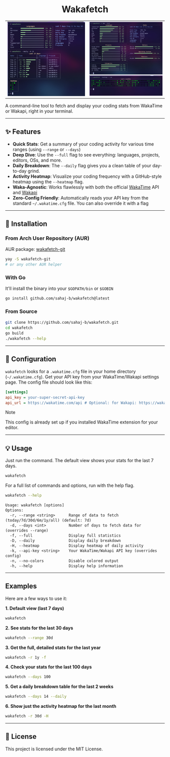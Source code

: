 <div align="center">
  <h1>Wakafetch</h1>
  <table>
    <tr>
      <td><img src="assets/base.jpg" alt="Screenshot 1" width="850">
        </td>
      <td>
        <img src="assets/full.jpg" alt="Screenshot 3" width="400">
        <img src="assets/heatmap.jpg" alt="Screenshot 2" width="400">
    </td>
    </tr>
  </table>
</div>

A command-line tool to fetch and display your coding stats from WakaTime or Wakapi, right in your terminal.

-----

## ✨ Features
- **Quick Stats**: Get a summary of your coding activity for various time ranges (using `--range` or `--days`)
- **Deep Dive**: Use the `--full` flag to see everything: languages, projects, editors, OSs, and more.
- **Daily Breakdown**: The `--daily` flag gives you a clean table of your day-to-day grind.
- **Activity Heatmap**: Visualize your coding frequency with a GitHub-style heatmap using the `--heatmap` flag.
- **Waka-Agnostic**: Works flawlessly with both the official [WakaTime](https://wakatime.com) API and [Wakapi](https://github.com/muety/wakapi)
- **Zero-Config Friendly**: Automatically reads your API key from the standard `~/.wakatime.cfg` file. You can also override it with a flag

-----

## 🚀 Installation

### From Arch User Repository (AUR)

AUR package: [wakafetch-git](https://aur.archlinux.org/packages/wakafetch-git)
```bash
yay -S wakafetch-git
# or any other AUR helper
```

### With Go

It'll install the binary into your `$GOPATH/bin` or `$GOBIN`
```bash
go install github.com/sahaj-b/wakafetch@latest
```

### From Source

```bash
git clone https://github.com/sahaj-b/wakafetch.git
cd wakafetch
go build
./wakafetch --help
```

-----

## 🔧 Configuration

`wakafetch` looks for a `.wakatime.cfg` file in your home directory (`~/.wakatime.cfg`). Get your API key from your WakaTime/Wakapi settings page.
The config file should look like this:

```ini
[settings]
api_key = your-super-secret-api-key
api_url = https://wakatime.com/api # Optional: for Wakapi: https://wakapi.dev/api, or your self hosted instance URL
```

> [!NOTE]
> This config is already set up if you installed WakaTime extension for your editor.
-----

## 💡 Usage

Just run the command. The default view shows your stats for the last 7 days.
```bash
wakafetch
```

For a full list of commands and options, run with the help flag.
```bash
wakafetch --help
```
```
Usage: wakafetch [options]
Options:
  -r, --range <string>      Range of data to fetch (today/7d/30d/6m/1y/all) (default: 7d)
  -d, --days <int>          Number of days to fetch data for (overrides --range)
  -f, --full                Display full statistics
  -D, --daily               Display daily breakdown
  -H, --heatmap             Display heatmap of daily activity
  -k, --api-key <string>    Your WakaTime/Wakapi API key (overrides config)
  -n, --no-colors           Disable colored output
  -h, --help                Display help information
```

-----

## Examples

Here are a few ways to use it:

**1. Default view (last 7 days)**
```bash
wakafetch
```

**2. See stats for the last 30 days**
```bash
wakafetch --range 30d
```

**3. Get the full, detailed stats for the last year**
```bash
wakafetch -r 1y -f
```

**4. Check your stats for the last 100 days**
```bash
wakafetch --days 100
```

**5. Get a daily breakdown table for the last 2 weeks**
```bash
wakafetch --days 14 --daily
```

**6. Show just the activity heatmap for the last month**
```bash
wakafetch -r 30d -H
```
-----

## 📜 License
This project is licensed under the MIT License.
